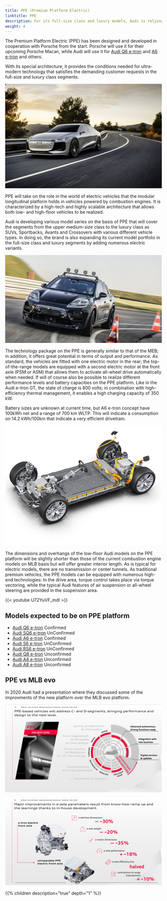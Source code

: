 ```yaml
---
title: PPE (Premium Platform Electric)
linktitle: PPE
description: For its full-size class and luxury models, Audi is relying on a fourth platform.
weight: 4
---
```


The Premium Platform Electric (PPE) has been designed and developed in cooperation with Porsche from the
start. Porsche will use it for their upcoming Porsche Macan, while Audi will use it for [Audi Q6 e-tron](../../../models/q6-e-tron/)
and [A6 e-tron](../../../models/a6-e-tron/) and others.

With its special architecture, it provides the conditions needed for ultra-modern
technology that satisfies the demanding customer requests in the full-size and luxury class
segments.

![A6 e-tron](../../../models/a6-e-tron/a6-etron-1.jpg "A6 e-tron")

PPE will take on the role in the world of electric vehicles that the modular longitudinal
platform holds in vehicles powered by combustion engines. It is characterized by a high-tech
and highly scalable architecture that allows both low- and high-floor vehicles to be realized.

Audi is developing various model series on the basis of PPE that will cover the segments from
the upper medium-size class to the luxury class as SUVs, Sportbacks, Avants and Crossovers with various different vehicle types. In doing so, the brand is also expanding its current model portfolio in the full-size class and luxury segments by adding numerous electric variants.

![Porsche Macan](macan.jpg "Porsche Macan prototype based on PPE")

The technology package on the PPE is generally similar to that of the MEB; in addition, it offers
great potential in terms of output and performance. As standard, the vehicles are fitted with
one electric motor in the rear; the top-of-the-range models are equipped with a second electric
motor at the front axle (PSM or ASM) that allows them to activate all-wheel drive
automatically when needed. If will of course also be possible to realize different performance
levels and battery capacities on the PPE platform. Like in the Audi e-tron GT, the state
of charge is 800 volts; in combination with high-efficiency thermal management, it enables a
high charging capacity of 350 kW.

Battery sizes are unknown at current time, but A6 e-tron concept have 100kWh net and a range of 700 km WLTP.
This will indicate a consumption on 14.2 kWh/100km that indicate a very efficient drivetrain.

![Drivetrain](drivetrain.jpg "PPE-drivetrain")

The dimensions and overhangs of the low-floor Audi models on the PPE platform will be
slightly shorter than those of the current combustion engine models on MLB basis but will
offer greater interior length. As is typical for electric models, there are no transmission or
center tunnels. As traditional premium vehicles, the PPE models can be equipped with
numerous high-end technologies: In the drive area, torque control takes place via torque
vectoring, while the typical Audi features of air suspension or all-wheel steering are provided in
the suspension area.

{{< youtube U72YuVF_mdI >}}

## Models expected to be on PPE platform

- [Audi Q6 e-tron](../../../models/q6-etron) Confirmed
- [Audi SQ6 e-tron](../../../models/q6-etron) UnConfirmed
- [Audi A6 e-tron](../../../models/a6-etron) Confirmed
- [Audi S6 e-tron](../../../models/a6-etron) UnConfirmed
- [Audi RS6 e-tron](../../../models/a6-etron) UnConfirmed
- [Audi Q8 e-tron](../../../models/q8-etron) Unconfirmed
- [Audi A4 e-tron](../../../models/a4-etron) Unconfirmed
- [Audi A8 e-tron](../../../models/a8-etron) Unconfirmed

## PPE vs MLB evo

In 2020 Audi had a presentation where they discussed some of the improvments of the new platform over the MLB evo platform.

![Platforms](ppepresentation1.png "PPE Overview")

![Platforms](ppepresentation2.png "PPE vs MLB evo")

{{% children description="true" depth="1" %}}
